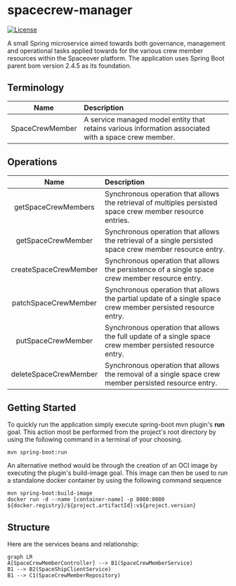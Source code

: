 # spacecrew-manager
[![License](https://img.shields.io/github/license/cf-training-springboot-2019/spacecrew-manager)](https://github.com/cf-training-springboot-2019/y/blob/master/LICENSE)

A small Spring microservice aimed towards both governance, management and operational tasks applied towards for the various crew member resources within the Spaceover platform.
The application uses Spring Boot parent bom version 2.4.5 as its foundation.

## Terminology
| Name | Description |
|:----------:|:-------------|
| SpaceCrewMember | A service managed model entity that retains various information associated with a space crew member. |


## Operations
| Name | Description |
|:----------:|:-------------|
| getSpaceCrewMembers | Synchronous operation that allows the retrieval of multiples persisted space crew member resource entries. |
| getSpaceCrewMember |  Synchronous operation that allows the retrieval of a single persisted space crew member resource entry. |
| createSpaceCrewMember |  Synchronous operation that allows the persistence of a single space crew member resource entry. |
| patchSpaceCrewMember| Synchronous operation that allows the partial update of a single space crew member persisted resource entry. |
| putSpaceCrewMember| Synchronous operation that allows the full update of a single space crew member persisted resource entry. |
| deleteSpaceCrewMember | Synchronous operation that allows the removal of a single space crew member persisted resource entry. |

## Getting Started

To quickly run the application simply execute spring-boot mvn plugin's **run** goal. This action most be performed from the project's root directory by using the following command in a terminal of your choosing.
```
mvn spring-boot:run
```

An alternative method would be through the creation of an OCI image by executing the plugin's build-image goal.
This image can then be used to run a standalone docker container by using the following command sequence
```
mvn spring-boot:build-image
docker run -d --name [container-name] -p 8080:8080 ${docker.registry}/${project.artifactId}:v${project.version}
```

## Structure
Here are the services beans and relationship:

```mermaid
graph LR
A[SpaceCrewMemberController] --> B1(SpaceCrewMemberService)
B1 --> B2(SpaceShipClientService)
B1 --> C1(SpaceCrewMemberRepository)
```
